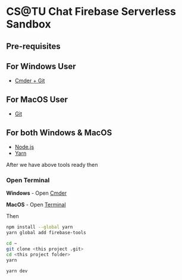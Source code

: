 # CS@TU Chat Firebase Serverless Sandbox

## Pre-requisites

## For Windows User
- [Cmder + Git](https://github.com/cmderdev/cmder/releases/download/v1.3.24/cmder.zip)

## For MacOS User
- [Git](https://git-scm.com/download/mac)

## For both Windows & MacOS
- [Node.js](https://nodejs.org/en/download)
- [Yarn](https://classic.yarnpkg.com/lang/en/docs/install/#mac-stable)

After we have above tools ready then

### Open Terminal
**Windows** - Open [Cmder](https://cmder.app/)

**MacOS** - Open [Terminal](https://en.wikipedia.org/wiki/Terminal_(macOS))

Then
```sh
npm install --global yarn
yarn global add firebase-tools

cd ~
git clone <this project .git>
cd <this project folder>
yarn

yarn dev
```